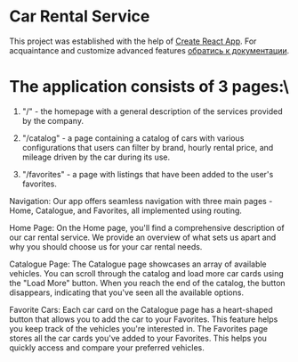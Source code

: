 # Car Rental Service

This project was established with the help of
[Create React App](https://github.com/facebook/create-react-app). For
acquaintance and customize advanced features
[обратись к документации](https://facebook.github.io/create-react-app/docs/getting-started).

# The application consists of 3 pages:\

1. "/" - the homepage with a general description of the services provided by the
   company.

2. "/catalog" - a page containing a catalog of cars with various configurations
   that users can filter by brand, hourly rental price, and mileage driven by
   the car during its use.

3. "/favorites" - a page with listings that have been added to the user's
   favorites.

Navigation: Our app offers seamless navigation with three main pages - Home,
Catalogue, and Favorites, all implemented using routing.

Home Page: On the Home page, you'll find a comprehensive description of our car
rental service. We provide an overview of what sets us apart and why you should
choose us for your car rental needs.

Catalogue Page: The Catalogue page showcases an array of available vehicles. You
can scroll through the catalog and load more car cards using the "Load More"
button. When you reach the end of the catalog, the button disappears, indicating
that you've seen all the available options.

Favorite Cars: Each car card on the Catalogue page has a heart-shaped button
that allows you to add the car to your Favorites. This feature helps you keep
track of the vehicles you're interested in. The Favorites page stores all the
car cards you've added to your Favorites. This helps you quickly access and
compare your preferred vehicles.
